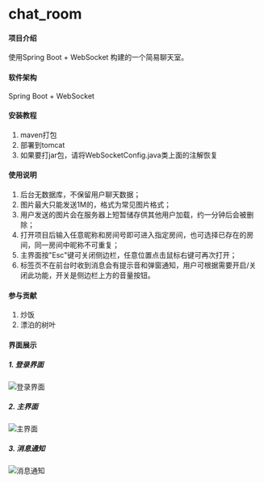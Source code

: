 # chat_room

#### 项目介绍
使用Spring Boot + WebSocket 构建的一个简易聊天室。

#### 软件架构
Spring Boot + WebSocket


#### 安装教程

1. maven打包
2. 部署到tomcat
3. 如果要打jar包，请将WebSocketConfig.java类上面的注解恢复

#### 使用说明

1. 后台无数据库，不保留用户聊天数据；
2. 图片最大只能发送1M的，格式为常见图片格式；
3. 用户发送的图片会在服务器上短暂储存供其他用户加载，约一分钟后会被删除；
4. 打开项目后输入任意昵称和房间号即可进入指定房间，也可选择已存在的房间，同一房间中昵称不可重复；
5. 主界面按"Esc"键可关闭侧边栏，任意位置点击鼠标右键可再次打开；
6. 标签页不在前台时收到消息会有提示音和弹窗通知，用户可根据需要开启/关闭此功能，开关是侧边栏上方的音量按钮。

#### 参与贡献

1. 炒饭
2. 漂泊的树叶

#### 界面展示
##### 1. 登录界面

![登录界面](https://images.gitee.com/uploads/images/2018/0803/113321_b6f7ad1d_687582.png "login.png")

##### 2. 主界面

![主界面](https://images.gitee.com/uploads/images/2018/0803/113351_4e7dad82_687582.png "home.png")

##### 3. 消息通知

![消息通知](https://images.gitee.com/uploads/images/2018/0803/113417_ff72aedc_687582.png "message.png")